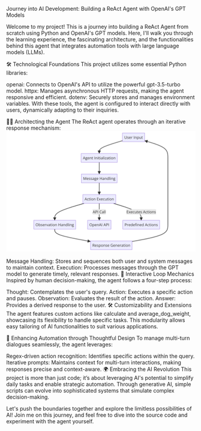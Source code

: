 Journey into AI Development: Building a ReAct Agent with OpenAI's GPT Models

Welcome to my project! This is a journey into building a ReAct Agent from scratch using Python and OpenAI's GPT models. Here, I'll walk you through the learning experience, the fascinating architecture, and the functionalities behind this agent that integrates automation tools with large language models (LLMs).

🛠️ Technological Foundations This project utilizes some essential Python libraries:

openai: Connects to OpenAI's API to utilize the powerful gpt-3.5-turbo model.
httpx: Manages asynchronous HTTP requests, making the agent responsive and efficient.
dotenv: Securely stores and manages environment variables.
With these tools, the agent is configured to interact directly with users, dynamically adapting to their inquiries.

👨‍💻 Architecting the Agent The ReAct agent operates through an iterative response mechanism:
![Architecture Diagram](diagram.png)

Message Handling: Stores and sequences both user and system messages to maintain context.
Execution: Processes messages through the GPT model to generate timely, relevant responses.
🔧 Interactive Loop Mechanics Inspired by human decision-making, the agent follows a four-step process:

Thought: Contemplates the user's query.
Action: Executes a specific action and pauses.
Observation: Evaluates the result of the action.
Answer: Provides a derived response to the user.
🛠️ Customizability and Extensions The agent features custom actions like calculate and average_dog_weight, showcasing its flexibility to handle specific tasks. This modularity allows easy tailoring of AI functionalities to suit various applications.

🔄 Enhancing Automation through Thoughtful Design To manage multi-turn dialogues seamlessly, the agent leverages:

Regex-driven action recognition: Identifies specific actions within the query.
Iterative prompts: Maintains context for multi-turn interactions, making responses precise and context-aware.
🌍 Embracing the AI Revolution This project is more than just code; it’s about leveraging AI's potential to simplify daily tasks and enable strategic automation. Through generative AI, simple scripts can evolve into sophisticated systems that simulate complex decision-making.

Let's push the boundaries together and explore the limitless possibilities of AI! Join me on this journey, and feel free to dive into the source code and experiment with the agent yourself.

